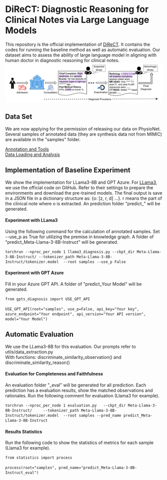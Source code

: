 # DiReCT: Diagnostic Reasoning for Clinical Notes via Large Language Models 
This repository is the official implementation of [DiReCT](https://arxiv.org/abs/2408.01933). It contains the codes for running the baseline method as well as automatic evaluation. 
Our dataset aims to assess the ability of large language model in aligning with human doctor in diagnostic reasoning for clinical notes.
![Diagnostic Procedure](imgs/imgs.png)

## Data Set
We are now applying for the permission of releasing our data on PhysioNet. Several samples of annotated data 
(they are synthesis data not from MIMIC) are available in the "samples" folder.

[Annotation and Tools](https://github.com/wbw520/DiReCT/tree/master/utils/data_annotation) <br>
[Data Loading and Analysis](https://github.com/wbw520/DiReCT/tree/master/utils/data_loading_analysisi)

## Implementation of Baseline Experiment
We show the implementation for LLama3-8B and GPT Azure.
For [LLama3](https://github.com/meta-llama/llama3), we use the official code on GitHub. Refer to their settings to prepare the environments and download the pre-trained models. 
The final output is save in a JSON file in a dictionary structure as: {o: [z, r, d] ...}. r means the part of the clinical note where o is extracted. 
An prediction folder "predict_" will be generated.
#### Experiment with LLama3
Using the following command for the calculation of annotated samples. Set --use_p as True for utilizing the premise in knowledge graph. A folder of "predict_Meta-Llama-3-8B-Instruct" will be generated.
```
torchrun --nproc_per_node 1 llama3_diagnosis.py --ckpt_dir Meta-Llama-3-8B-Instruct/ --tokenizer_path Meta-Llama-3-8B-Instruct/tokenizer.model  --root samples --use_p False
```
#### Experiment with GPT Azure
Fill in your Azure GPT API. A folder of "predict_Your Model" will be generated.
```
from gpts_diagnosis import USE_GPT_API

USE_GPT_API(root="samples", use_p=False, api_key="Your key", azure_endpoint="Your endpoint", api_version="Your API version", model="Your Model")
```

## Automatic Evaluation
We use the LLama3-8B for this evaluation. Our prompts refer to utils/data_extraction.py <br>
With functions: discriminate_similarity_observation() and  discriminate_similarity_reason()
#### Evaluation for Completeness and Faithfulness
An evaluation folder "_eval" will be generated for all prediction. Each prediction has a evaluation results, show the matched observations and rationales.
Run the following comment for evaluation (Llama3 for example).
```
torchrun --nproc_per_node 1 evaluation.py   --ckpt_dir Meta-Llama-3-8B-Instruct/     --tokenizer_path Meta-Llama-3-8B-Instruct/tokenizer.model  --root samples --pred_name predict_Meta-Llama-3-8B-Instruct
```
#### Results Statistics
Run the following code to show the statistics of metrics for each sample (Llama3 for example).
```
from statistics import process

process(root="samples", pred_name="predict_Meta-Llama-3-8B-Instruct_eval")
```
